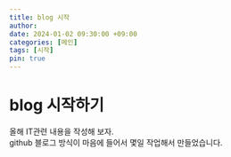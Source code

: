 ```yaml
---
title: blog 시작
author: 
date: 2024-01-02 09:30:00 +09:00
categories: [메인]
tags: [시작]
pin: true
---
```


# blog 시작하기

올해 IT관련 내용을 작성해 보자.  
github 블로그 방식이 마음에 들어서 몇일 작업해서 만들었습니다.
